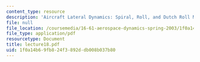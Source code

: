 ```yaml
---
content_type: resource
description: 'Aircraft Lateral Dynamics: Spiral, Roll, and Dutch Roll Modes'
file: null
file_location: /coursemedia/16-61-aerospace-dynamics-spring-2003/1f0a14b69fb824f3892ddb008b037b80_lecture18.pdf
file_type: application/pdf
resourcetype: Document
title: lecture18.pdf
uid: 1f0a14b6-9fb8-24f3-892d-db008b037b80
---
```

